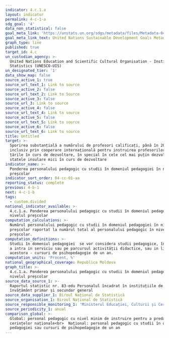 ```yaml
---
indicator: 4.c.1.a
layout: indicator
permalink: 4-c-1-a
sdg_goal: '4'
data_non_statistical: false
goal_meta_link: 'https://unstats.un.org/sdgs/metadata/files/Metadata-04-0C-01.pdf '
goal_meta_link_text: United Nations Sustainable Development Goals Metadata (PDF 218 KB)
graph_type: line
published: true
target_id: 4.c
un_custodian_agency: >-
  United Nations Education and Scientific Cultural Organisation - Institute of
  Statistics (UNESCO-UIS)
un_designated_tier: '1'
data_show_map: false
source_active_1: true
source_url_text_1: Link to source
source_active_2: false
source_url_text_2: Link to Source
source_active_3: false
source_url_3: Link to source
source_active_4: false
source_url_text_4: Link to source
source_active_5: false
source_url_text_5: Link to source
source_active_6: false
source_url_text_6: Link to source
title: Untitled
target: >-
  Sporirea substanțială a numărului de profesori calificați, până în 2030,
  inclusiv prin cooperare internațională pentru instruirea profesorilor în
  țările în curs de dezvoltare, în special în cele cel mai puțin dezvoltate și
  statele insulare mici în curs de dezvoltare
indicator_name: >-
  Ponderea personalului pedagogic cu studii în domeniul pedagogiei în nivelul
  preșcolar
indicator_sort_order: 04-cc-01-aa
reporting_status: complete
previous: 4-b-1
next: 4-c-1-b
tags:
  - custom.divided
national_indicator_available: >-
  4.c.1.a. Ponderea personalului pedagogic cu studii în domeniul pedagogiei în
  nivelul preșcolar
computation_calculations: >-
  Numărul personalului pedagogic cu studii în domeniul pedagogiei în nivelul
  preșcolar raportat la numărul total al personalului pedagogic în nivelul
  preșcolar.
computation_definitions: >-
  Studii în domeniul pedagogiei  se vor considera studii pedagogice, înainte de
  a intra in serviciu sau pe parcursul activității didactice, sau in lipsa
  acestora - cursuri de psihopedagogie de un an.
computation_units: 'Procent, %'
national_geographical_coverage: Republica Moldova
graph_title: >-
  4.c.1.a. Ponderea personalului pedagogic cu studii în domeniul pedagogiei în
  nivelul preșcolar
source_data_source_1: >-
  Raportul statistic nr. 83-edu Personalul încadrat în instituțiile de
  învățământ primar și secundar general
source_data_supplier_1: Biroul Național de Statistică
source_organisation_1: Biroul Național de Statistică
source_responsible_monitoring_1: 'Ministerul Educației, Culturii și Cercetării'
source_periodicity_1: anual
comparison_global: >-
  Global: personal pedagogic cu nivel minim de instruire pentru a preda conform
  cerințelor naționale<br>  Național: personal pedagogic cu studii în domeniul
  pedagogiei sau cursuri de psihopedagogie de un an
---
```

